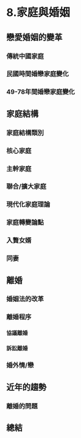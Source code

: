 # 8.家庭與婚姻
## 戀愛婚姻的變革
### 傳統中國家庭
### 民國時間婚戀家庭變化
### 49-78年間婚戀家庭變化
## 家庭結構
### 家庭結構類別
### 核心家庭
### 主幹家庭 
### 聯合/擴大家庭
### 現代化家庭理論
### 家庭轉變論點
### 入贅女婿 
### 同妻
## 離婚
### 婚姻法的改革
### 離婚程序
#### 協議離婚
#### 訴訟離婚
### 婚外情/戀
## 近年的趨勢
### 離婚的問題
## 總結

